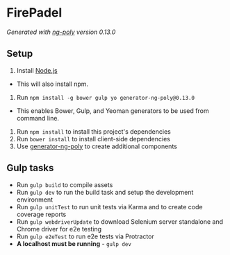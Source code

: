 # FirePadel

*Generated with [ng-poly](https://github.com/dustinspecker/generator-ng-poly/tree/v0.13.0) version 0.13.0*

## Setup
1. Install [Node.js](http://nodejs.org/)
 - This will also install npm.
1. Run `npm install -g bower gulp yo generator-ng-poly@0.13.0`
 - This enables Bower, Gulp, and Yeoman generators to be used from command line.
1. Run `npm install` to install this project's dependencies
1. Run `bower install` to install client-side dependencies
1. Use [generator-ng-poly](https://github.com/dustinspecker/generator-ng-poly) to create additional components

## Gulp tasks
- Run `gulp build` to compile assets
- Run `gulp dev` to run the build task and setup the development environment
- Run `gulp unitTest` to run unit tests via Karma and to create code coverage reports
- Run `gulp webdriverUpdate` to download Selenium server standalone and Chrome driver for e2e testing
- Run `gulp e2eTest` to run e2e tests via Protractor
 - **A localhost must be running** - `gulp dev`
